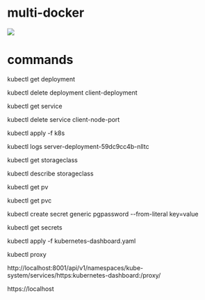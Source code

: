 # multi-docker

![](https://travis-ci.com/cagatayerdiz/multi-docker.svg?branch=master)

# commands
kubectl get deployment

kubectl delete deployment client-deployment

kubectl get service

kubectl delete service client-node-port

kubectl apply -f k8s

kubectl logs server-deployment-59dc9cc4b-nlltc

kubectl get storageclass

kubectl describe storageclass

kubectl get pv

kubectl get pvc

kubectl create secret generic pgpassword --from-literal key=value

kubectl get secrets

kubectl apply -f kubernetes-dashboard.yaml

kubectl proxy

http://localhost:8001/api/v1/namespaces/kube-system/services/https:kubernetes-dashboard:/proxy/

https://localhost
